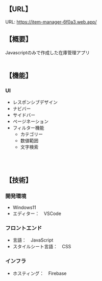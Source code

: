 ## 【URL】
URL: https://item-manager-6f0a3.web.app/

## 【概要】
Javascriptのみで作成した在庫管理アプリ
<br>
<br>

## 【機能】
### UI
- レスポンシブデザイン　　　 
- ナビバー　　　　　　　　　 
- サイドバー　　　　　　　　 
- ページネーション　　　　　 
- フィルター機能 
  - カテゴリー
  - 数値範囲
  - 文字検索
<br>
<br>  
       
## 【技術】
### 開発環境
- Windows11 
- エディター：　VSCode

### フロントエンド
- 言語：　JavaScript
- スタイルシート言語：　CSS

### インフラ
- ホスティング：　Firebase